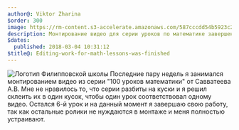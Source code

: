 ```yaml
---
author@: Viktor Zharina
$order: 300
image: https://rm-content.s3-accelerate.amazonaws.com/587cccdd54b5923c25005ee1/832831/upload-4a6a7240-cba2-11e7-b4f1-b757e3965c9d.jpg
description: Монтирование видео для серии уроков по математике завершена
$dates:
  published: 2018-03-04 10:31:12
$title@: Editing-work-for-math-lessons-was-finished
---
```

<img src="https://rm-content.s3-accelerate.amazonaws.com/587cccdd54b5923c25005ee1/832831/upload-4a6a7240-cba2-11e7-b4f1-b757e3965c9d.jpg" alt="Логотип Филипповской школы">
Последние пару недель я занимался монтированием видео из серии "100 уроков математики" от 
Савватеева А.В. Мне не нравилось то, что серии разбиты на куски и я решил склеить их в один кусок, 
чтобы один урок соответствовал одному видео. Остался 6-й урок и на данный момент я завершаю свою работу, так как остальные ролики не нуждаются в монтаже и меня полностью устраивают.
